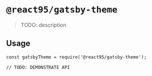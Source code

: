 # `@react95/gatsby-theme`

> TODO: description

## Usage

```
const gatsbyTheme = require('@react95/gatsby-theme');

// TODO: DEMONSTRATE API
```

